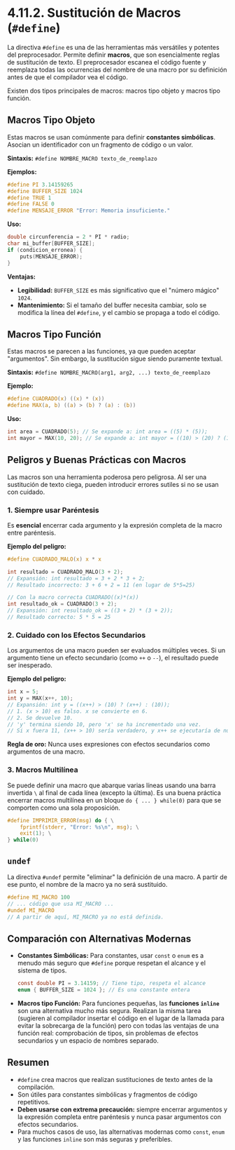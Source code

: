 # 4.11.2. Sustitución de Macros (`#define`)

La directiva `#define` es una de las herramientas más versátiles y potentes del preprocesador. Permite definir **macros**, que son esencialmente reglas de sustitución de texto. El preprocesador escanea el código fuente y reemplaza todas las ocurrencias del nombre de una macro por su definición antes de que el compilador vea el código.

Existen dos tipos principales de macros: macros tipo objeto y macros tipo función.

## Macros Tipo Objeto

Estas macros se usan comúnmente para definir **constantes simbólicas**. Asocian un identificador con un fragmento de código o un valor.

**Sintaxis:**
`#define NOMBRE_MACRO texto_de_reemplazo`

**Ejemplos:**

```c
#define PI 3.14159265
#define BUFFER_SIZE 1024
#define TRUE 1
#define FALSE 0
#define MENSAJE_ERROR "Error: Memoria insuficiente."
```

**Uso:**

```c
double circunferencia = 2 * PI * radio;
char mi_buffer[BUFFER_SIZE];
if (condicion_erronea) {
    puts(MENSAJE_ERROR);
}
```

**Ventajas:**

- **Legibilidad:** `BUFFER_SIZE` es más significativo que el "número mágico" `1024`.
- **Mantenimiento:** Si el tamaño del buffer necesita cambiar, solo se modifica la línea del `#define`, y el cambio se propaga a todo el código.

## Macros Tipo Función

Estas macros se parecen a las funciones, ya que pueden aceptar "argumentos". Sin embargo, la sustitución sigue siendo puramente textual.

**Sintaxis:**
`#define NOMBRE_MACRO(arg1, arg2, ...) texto_de_reemplazo`

**Ejemplo:**

```c
#define CUADRADO(x) ((x) * (x))
#define MAX(a, b) ((a) > (b) ? (a) : (b))
```

**Uso:**

```c
int area = CUADRADO(5); // Se expande a: int area = ((5) * (5));
int mayor = MAX(10, 20); // Se expande a: int mayor = ((10) > (20) ? (10) : (20));
```

## Peligros y Buenas Prácticas con Macros

Las macros son una herramienta poderosa pero peligrosa. Al ser una sustitución de texto ciega, pueden introducir errores sutiles si no se usan con cuidado.

### 1. Siempre usar Paréntesis

Es **esencial** encerrar cada argumento y la expresión completa de la macro entre paréntesis.

**Ejemplo del peligro:**

```c
#define CUADRADO_MALO(x) x * x

int resultado = CUADRADO_MALO(3 + 2);
// Expansión: int resultado = 3 + 2 * 3 + 2;
// Resultado incorrecto: 3 + 6 + 2 = 11 (en lugar de 5*5=25)

// Con la macro correcta CUADRADO((x)*(x))
int resultado_ok = CUADRADO(3 + 2);
// Expansión: int resultado_ok = ((3 + 2) * (3 + 2));
// Resultado correcto: 5 * 5 = 25
```

### 2. Cuidado con los Efectos Secundarios

Los argumentos de una macro pueden ser evaluados múltiples veces. Si un argumento tiene un efecto secundario (como `++` o `--`), el resultado puede ser inesperado.

**Ejemplo del peligro:**

```c
int x = 5;
int y = MAX(x++, 10);
// Expansión: int y = ((x++) > (10) ? (x++) : (10));
// 1. (x > 10) es falso. x se convierte en 6.
// 2. Se devuelve 10.
// 'y' termina siendo 10, pero 'x' se ha incrementado una vez.
// Si x fuera 11, (x++ > 10) sería verdadero, y x++ se ejecutaría de nuevo. ¡Un desastre!
```

**Regla de oro:** Nunca uses expresiones con efectos secundarios como argumentos de una macro.

### 3. Macros Multilínea

Se puede definir una macro que abarque varias líneas usando una barra invertida `\` al final de cada línea (excepto la última). Es una buena práctica encerrar macros multilínea en un bloque `do { ... } while(0)` para que se comporten como una sola proposición.

```c
#define IMPRIMIR_ERROR(msg) do { \
    fprintf(stderr, "Error: %s\n", msg); \
    exit(1); \
} while(0)
```

## `undef`

La directiva `#undef` permite "eliminar" la definición de una macro. A partir de ese punto, el nombre de la macro ya no será sustituido.

```c
#define MI_MACRO 100
// ... código que usa MI_MACRO ...
#undef MI_MACRO
// A partir de aquí, MI_MACRO ya no está definida.
```

## Comparación con Alternativas Modernas

- **Constantes Simbólicas:** Para constantes, usar `const` o `enum` es a menudo más seguro que `#define` porque respetan el alcance y el sistema de tipos.
  ```c
  const double PI = 3.14159; // Tiene tipo, respeta el alcance
  enum { BUFFER_SIZE = 1024 }; // Es una constante entera
  ```
- **Macros tipo Función:** Para funciones pequeñas, las **funciones `inline`** son una alternativa mucho más segura. Realizan la misma tarea (sugieren al compilador insertar el código en el lugar de la llamada para evitar la sobrecarga de la función) pero con todas las ventajas de una función real: comprobación de tipos, sin problemas de efectos secundarios y un espacio de nombres separado.

## Resumen

- `#define` crea macros que realizan sustituciones de texto antes de la compilación.
- Son útiles para constantes simbólicas y fragmentos de código repetitivos.
- **Deben usarse con extrema precaución:** siempre encerrar argumentos y la expresión completa entre paréntesis y nunca pasar argumentos con efectos secundarios.
- Para muchos casos de uso, las alternativas modernas como `const`, `enum` y las funciones `inline` son más seguras y preferibles.
